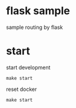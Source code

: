 # flask sample
sample routing by flask 

# start

start development

```
make start
```

reset docker

```
make start
```
